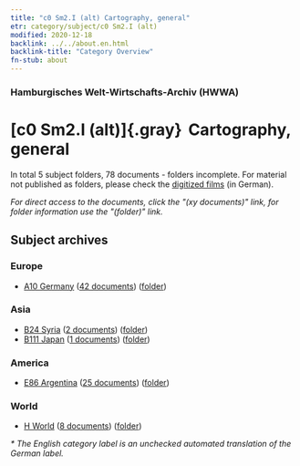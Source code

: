 ```yaml
---
title: "c0 Sm2.I (alt) Cartography, general"
etr: category/subject/c0 Sm2.I (alt)
modified: 2020-12-18
backlink: ../../about.en.html
backlink-title: "Category Overview"
fn-stub: about
---
```


### Hamburgisches Welt-Wirtschafts-Archiv (HWWA)
# [c0 Sm2.I (alt)]{.gray}&#8201; Cartography, general&#160; 





In total 5 subject folders, 78 documents - folders incomplete.
For material not published as folders, please check the [digitized films](/film/h1_sh) (in German).

_For direct access to the documents, click the "(xy documents)" link, for folder information use the "(folder)" link._

## Subject archives



### Europe

- [A10 Germany](../../../geo/about.en.html#A10) (<a href="https://dfg-viewer.de/show/?tx_dlf[id]=https://pm20.zbw.eu/mets/sh/1261xx/126128/1442xx/144219/public.mets.en.xml" target="_blank">42 documents</a>) ([folder](http://purl.org/pressemappe20/folder/sh/126128,144219))

### Asia

- [B24 Syria](../../../geo/about.en.html#B24) (<a href="https://dfg-viewer.de/show/?tx_dlf[id]=https://pm20.zbw.eu/mets/sh/1411xx/141114/1442xx/144219/public.mets.en.xml" target="_blank">2 documents</a>) ([folder](http://purl.org/pressemappe20/folder/sh/141114,144219))
- [B111 Japan](../../../geo/about.en.html#B111) (<a href="https://dfg-viewer.de/show/?tx_dlf[id]=https://pm20.zbw.eu/mets/sh/1412xx/141272/1442xx/144219/public.mets.en.xml" target="_blank">1 documents</a>) ([folder](http://purl.org/pressemappe20/folder/sh/141272,144219))

### America

- [E86 Argentina](../../../geo/about.en.html#E86) (<a href="https://dfg-viewer.de/show/?tx_dlf[id]=https://pm20.zbw.eu/mets/sh/1416xx/141692/1442xx/144219/public.mets.en.xml" target="_blank">25 documents</a>) ([folder](http://purl.org/pressemappe20/folder/sh/141692,144219))

### World

- [H World](../../../geo/about.en.html#H) (<a href="https://dfg-viewer.de/show/?tx_dlf[id]=https://pm20.zbw.eu/mets/sh/1417xx/141728/1442xx/144219/public.mets.en.xml" target="_blank">8 documents</a>) ([folder](http://purl.org/pressemappe20/folder/sh/141728,144219))


_* The English category label is an unchecked automated translation of the German label._

